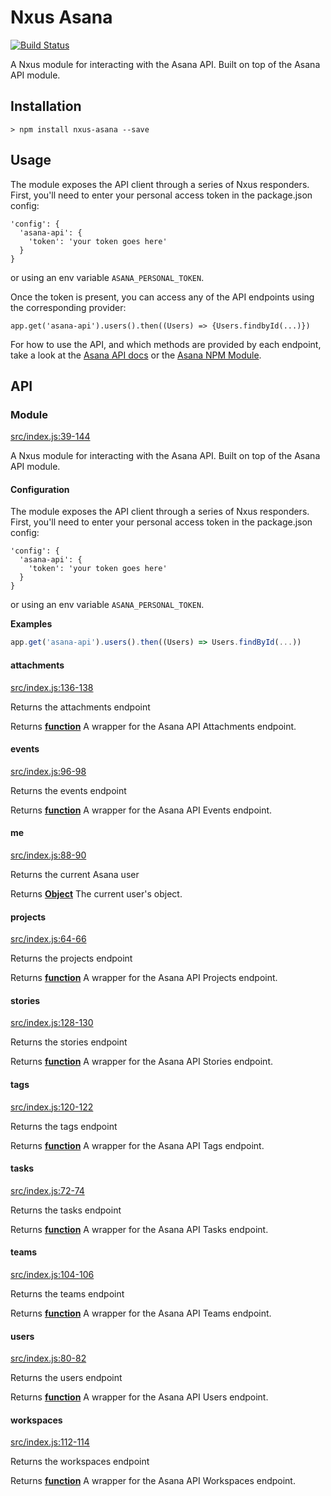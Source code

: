 # Nxus Asana

[![Build Status](https://travis-ci.org/seabourne/nxus-asana.svg?branch=master)](https://travis-ci.org/seabourne/nxus-asana)

A Nxus module for interacting with the Asana API. Built on top of the Asana API module.

## Installation

    > npm install nxus-asana --save

## Usage

The module exposes the API client through a series of Nxus responders.  First, you'll need to enter your personal access token in the package.json config:

    'config': {
      'asana-api': {
        'token': 'your token goes here'
      }
    }

or using an env variable `ASANA_PERSONAL_TOKEN`.

Once the token is present, you can access any of the API endpoints using the corresponding provider:

    app.get('asana-api').users().then((Users) => {Users.findbyId(...)})

For how to use the API, and which methods are provided by each endpoint, take a look at the [Asana API docs](https://asana.com/developers/api-reference/attachments) or the [Asana NPM Module](https://www.npmjs.com/package/asana).

## API

### Module

[src/index.js:39-144](https://github.com/seabourne/nxus-asana/blob/d18cdea16012e413c655525a1e0b31297055284b/src/index.js#L39-L144 "Source code on GitHub")

A Nxus module for interacting with the Asana API. Built on top of the Asana API module.

#### Configuration

The module exposes the API client through a series of Nxus responders.  First, you'll need to enter your personal access token in the package.json config:

    'config': {
      'asana-api': {
        'token': 'your token goes here'
      }
    }

or using an env variable `ASANA_PERSONAL_TOKEN`.

**Examples**

```javascript
app.get('asana-api').users().then((Users) => Users.findById(...))
```

#### attachments

[src/index.js:136-138](https://github.com/seabourne/nxus-asana/blob/d18cdea16012e413c655525a1e0b31297055284b/src/index.js#L136-L138 "Source code on GitHub")

Returns the attachments endpoint

Returns **[function](https://developer.mozilla.org/en-US/docs/Web/JavaScript/Reference/Statements/function)** A wrapper for the Asana API Attachments endpoint.

#### events

[src/index.js:96-98](https://github.com/seabourne/nxus-asana/blob/d18cdea16012e413c655525a1e0b31297055284b/src/index.js#L96-L98 "Source code on GitHub")

Returns the events endpoint

Returns **[function](https://developer.mozilla.org/en-US/docs/Web/JavaScript/Reference/Statements/function)** A wrapper for the Asana API Events endpoint.

#### me

[src/index.js:88-90](https://github.com/seabourne/nxus-asana/blob/d18cdea16012e413c655525a1e0b31297055284b/src/index.js#L88-L90 "Source code on GitHub")

Returns the current Asana user

Returns **[Object](https://developer.mozilla.org/en-US/docs/Web/JavaScript/Reference/Global_Objects/Object)** The current user's object.

#### projects

[src/index.js:64-66](https://github.com/seabourne/nxus-asana/blob/d18cdea16012e413c655525a1e0b31297055284b/src/index.js#L64-L66 "Source code on GitHub")

Returns the projects endpoint

Returns **[function](https://developer.mozilla.org/en-US/docs/Web/JavaScript/Reference/Statements/function)** A wrapper for the Asana API Projects endpoint.

#### stories

[src/index.js:128-130](https://github.com/seabourne/nxus-asana/blob/d18cdea16012e413c655525a1e0b31297055284b/src/index.js#L128-L130 "Source code on GitHub")

Returns the stories endpoint

Returns **[function](https://developer.mozilla.org/en-US/docs/Web/JavaScript/Reference/Statements/function)** A wrapper for the Asana API Stories endpoint.

#### tags

[src/index.js:120-122](https://github.com/seabourne/nxus-asana/blob/d18cdea16012e413c655525a1e0b31297055284b/src/index.js#L120-L122 "Source code on GitHub")

Returns the tags endpoint

Returns **[function](https://developer.mozilla.org/en-US/docs/Web/JavaScript/Reference/Statements/function)** A wrapper for the Asana API Tags endpoint.

#### tasks

[src/index.js:72-74](https://github.com/seabourne/nxus-asana/blob/d18cdea16012e413c655525a1e0b31297055284b/src/index.js#L72-L74 "Source code on GitHub")

Returns the tasks endpoint

Returns **[function](https://developer.mozilla.org/en-US/docs/Web/JavaScript/Reference/Statements/function)** A wrapper for the Asana API Tasks endpoint.

#### teams

[src/index.js:104-106](https://github.com/seabourne/nxus-asana/blob/d18cdea16012e413c655525a1e0b31297055284b/src/index.js#L104-L106 "Source code on GitHub")

Returns the teams endpoint

Returns **[function](https://developer.mozilla.org/en-US/docs/Web/JavaScript/Reference/Statements/function)** A wrapper for the Asana API Teams endpoint.

#### users

[src/index.js:80-82](https://github.com/seabourne/nxus-asana/blob/d18cdea16012e413c655525a1e0b31297055284b/src/index.js#L80-L82 "Source code on GitHub")

Returns the users endpoint

Returns **[function](https://developer.mozilla.org/en-US/docs/Web/JavaScript/Reference/Statements/function)** A wrapper for the Asana API Users endpoint.

#### workspaces

[src/index.js:112-114](https://github.com/seabourne/nxus-asana/blob/d18cdea16012e413c655525a1e0b31297055284b/src/index.js#L112-L114 "Source code on GitHub")

Returns the workspaces endpoint

Returns **[function](https://developer.mozilla.org/en-US/docs/Web/JavaScript/Reference/Statements/function)** A wrapper for the Asana API Workspaces endpoint.
